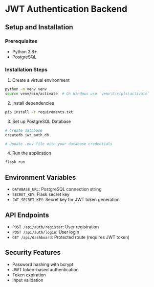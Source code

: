 # JWT Authentication Backend

## Setup and Installation

### Prerequisites
- Python 3.8+
- PostgreSQL

### Installation Steps
1. Create a virtual environment
```bash
python -m venv venv
source venv/bin/activate  # On Windows use `venv\Scripts\activate`
```

2. Install dependencies
```bash
pip install -r requirements.txt
```

3. Set up PostgreSQL Database
```bash
# Create database
createdb jwt_auth_db

# Update .env file with your database credentials
```

4. Run the application
```bash
flask run
```

## Environment Variables
- `DATABASE_URL`: PostgreSQL connection string
- `SECRET_KEY`: Flask secret key
- `JWT_SECRET_KEY`: Secret key for JWT token generation

## API Endpoints
- `POST /api/auth/register`: User registration
- `POST /api/auth/login`: User login
- `GET /api/dashboard`: Protected route (requires JWT token)

## Security Features
- Password hashing with bcrypt
- JWT token-based authentication
- Token expiration
- Input validation